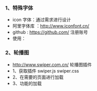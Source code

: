 ### 1、特殊字体

+ icon 字体：通过需求进行设计
+ 阿里字体库 ：http://www.iconfont.cn/
+ github : https://github.com/    注册账号
+ 使用：





### 2、轮播图

+ http://www.swiper.com.cn/     轮播图插件
+ 1、获取插件  swiper.js    swiper.css
+ 2、在需要的页面进行加载
+ 3、功能的加载